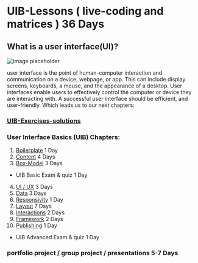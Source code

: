 # UIB-Lessons ( live-coding and matrices ) 36 Days


## What is a user interface(UI)?

![image placeholder](https://p7x7q5i4.rocketcdn.me/wp-content/uploads/2022/01/user-interface-wissen-kompakt-t2informatik.png)

user interface is the point of human-computer interaction and communication on a device, webpage, or app. This can include display screens, keyboards, a mouse, and the appearance of a desktop. User interfaces enable users to effectively control the computer or device they are interacting with. A successful user interface should be efficient, and user-friendly. Which leads us to our next chapters:

### [UIB-Exercises-solutions](https://github.com/FBW23-E01A/UIB-Lessons/tree/main/Exercises-solutions)

### User Interface Basics (UIB) Chapters:

1.  [Boilerplate](https://github.com/FBWE22-E08/UIB-Lessons/tree/main/1-Boilerplate) 1 Day
2.  [Content](https://github.com/FBWE22-E08/UIB-Lessons/tree/main/2-Content) 4 Days
3.  [Box-Model]() 3 Days

- UIB Basic Exam & quiz 1 Day

4.  [UI / UX]() 3 Days
5.  [Data]() 3 Days
6.  [Responsivity]() 1 Day
7.  [Layout]() 7 Days
8.  [Interactions]() 2 Days
9.  [Framework]() 2 Days
10. [Publishing]() 1 Day

- UIB Advanced Exam & quiz 1 Day

### portfolio project / group project / presentations 5-7 Days
